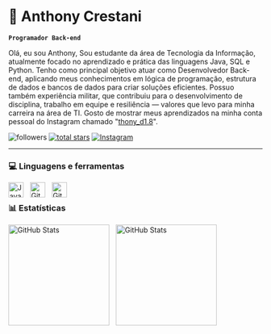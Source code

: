# 🤖 Anthony Crestani
**`Programador Back-end`**

Olá, eu sou Anthony, Sou estudante da área de Tecnologia da Informação, atualmente focado no aprendizado e prática das linguagens Java, SQL e Python. Tenho como principal objetivo atuar como Desenvolvedor Back-end, aplicando meus conhecimentos em lógica de programação, estrutura de dados e bancos de dados para criar soluções eficientes.
Possuo também experiência militar, que contribuiu para o desenvolvimento de disciplina, trabalho em equipe e resiliência — valores que levo para minha carreira na área de TI. Gosto de mostrar 
meus aprendizados na minha conta pessoal do Instagram chamado "[thony_d1.8](https://www.instagram.com/thony_d1.8/)".

 <p align="left">
   <img alt="followers" title="Follow me on Github" src="https://custom-icon-badges.demolab.com/github/followers/AnthonyC702?color=236ad3&labelColor=1155ba&style=for-the-badge&logo=person-add&label=Follow&logoColor=white"/></a>
      <a href="https://github.com/AnthonyC702?tab=repositories&sort=stargazers">
         <img alt="total stars" title="Total stars on GitHub" src="https://custom-icon-badges.demolab.com/github/stars/AnthonyC702?color=55960c&style=for-the-badge&labelColor=488207&logo=star"/></a>
         <a href="https://instagram.com/thony_d1.8" target="_blank">
  <img alt="Instagram" title="Siga no Instagram" src="https://img.shields.io/badge/Instagram-@thony_d1.8-%23E4405F?style=for-the-badge&logo=instagram&logoColor=white"/>
</a>

   </p>

   ---

   ### 💻 Linguagens e ferramentas 

   <img align="left" alt="Java" width="30px" style="padding-right:10px;" src="https://cdn.jsdelivr.net/gh/devicons/devicon/icons/java/java-original.svg"/>
   <img align="left" alt="Git" width="30px" style="padding-right:10px;" src="https://cdn.jsdelivr.net/gh/devicons/devicon/icons/git/git-original.svg" />
   <img align="left" alt="GitHub" width="30px" style="padding-right:10px;" src="https://cdn.jsdelivr.net/gh/devicons/devicon/icons/github/github-original.svg" />
   <br />

  ### 📊 Estatísticas

<p>
  <img 
    align="left" 
    alt="GitHub Stats" 
    height="200" 
    style="padding-right: 10px;" 
    src="https://github-readme-stats.vercel.app/api?username=AnthonyC702&show_icons=true&theme=tokyonight&include_all_commits=true&locale=pt-br" 
  />

<img 
      align="left" 
      alt="GitHub Stats" 
      height="200" 
      src="https://github-readme-stats.vercel.app/api/top-langs/?username=anthonyc702&theme=tokyonight&layout=compact&custom_title=Tecnologias&langs_count=9" 
  />

</p>
